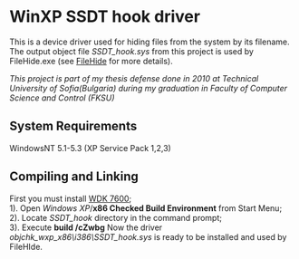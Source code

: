 WinXP SSDT hook driver
====================
This is a device driver used for hiding files from the system by its filename. The output object file *SSDT_hook.sys* from this project is used by FileHide.exe (see [FileHide](../../../FileHide) for more details).  

*This project is part of my thesis defense done in 2010 at Technical University of Sofia(Bulgaria) during my graduation in Faculty of Computer Science and Control (FKSU)*

System Requirements
-----------------------------
WindowsNT 5.1-5.3 (XP Service Pack 1,2,3)

Compiling and Linking
-----------------------------
First you must install [WDK 7600](http://www.microsoft.com/en-us/download/details.aspx?id=11800);  
1). Open *Windows XP*/**x86 Checked Build Environment** from Start Menu;  
2). Locate *SSDT_hook* directory in the command prompt;  
3). Execute **build /cZwbg**
Now the driver *objchk_wxp_x86\i386\SSDT_hook.sys* is ready to be installed and used by FileHIde.
